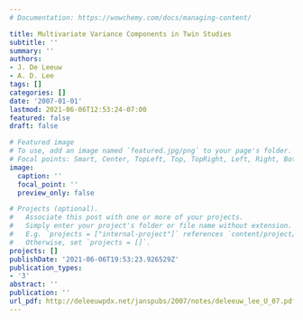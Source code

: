 ```yaml
---
# Documentation: https://wowchemy.com/docs/managing-content/

title: Multivariate Variance Components in Twin Studies
subtitle: ''
summary: ''
authors:
- J. De Leeuw
- A. D. Lee
tags: []
categories: []
date: '2007-01-01'
lastmod: 2021-06-06T12:53:24-07:00
featured: false
draft: false

# Featured image
# To use, add an image named `featured.jpg/png` to your page's folder.
# Focal points: Smart, Center, TopLeft, Top, TopRight, Left, Right, BottomLeft, Bottom, BottomRight.
image:
  caption: ''
  focal_point: ''
  preview_only: false

# Projects (optional).
#   Associate this post with one or more of your projects.
#   Simply enter your project's folder or file name without extension.
#   E.g. `projects = ["internal-project"]` references `content/project/deep-learning/index.md`.
#   Otherwise, set `projects = []`.
projects: []
publishDate: '2021-06-06T19:53:23.926529Z'
publication_types:
- '3'
abstract: ''
publication: ''
url_pdf: http://deleeuwpdx.net/janspubs/2007/notes/deleeuw_lee_U_07.pdf
---
```

